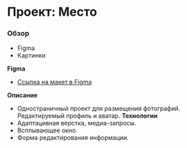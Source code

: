 # Проект: Место

### Обзор

* Figma
* Картинки

**Figma**

* [Ссылка на макет в Figma](https://www.figma.com/file/2cn9N9jSkmxD84oJik7xL7/JavaScript.-Sprint-4?node-id=0%3A1)

**Описание**
* Одностраничный проект для размещения фотографий. Редактируемый профиль и аватар.
**Технологии**
* Адаптацивная верстка, медиа-запросы.
* Всплывающее окно.
* Форма редактирования информации.

